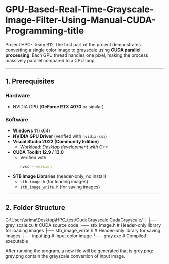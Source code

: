 # GPU-Based-Real-Time-Grayscale-Image-Filter-Using-Manual-CUDA-Programming-title
Project HPC- Team B12
The first part of the project demonstrates converting a single color image to grayscale using **CUDA parallel processing**. Each GPU thread handles one pixel, making the process massively parallel compared to a CPU loop.

---

## 1. Prerequisites

### Hardware
- NVIDIA GPU (**GeForce RTX 4070** or similar)

### Software
- **Windows 11** (x64)
- **NVIDIA GPU Driver** (verified with `nvidia-smi`)
- **Visual Studio 2022 (Community Edition)**
  - Workload: *Desktop development with C++*
- **CUDA Toolkit 12.9 / 13.0**
  - Verified with:
    ```bat
    nvcc --version
    ```
- **STB Image Libraries** (header-only, no install)
  - `stb_image.h` (for loading images)
  - `stb_image_write.h` (for saving images)

---

## 2. Folder Structure
C:\Users\srima\Desktop\HPC_test\CudaGrayscale
CudaGrayscale/
│
├── grey_scale.cu # CUDA source code
├── stb_image.h # Header-only library for loading images
├── stb_image_write.h # Header-only library for saving images
├── input.jpg # Input color image
└── gray.exe # Compiled executable



After running the program, a new file will be generated that is grey.png:
grey.png contain the greyscale convertion of input image.
